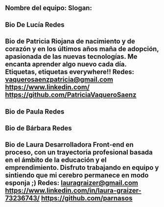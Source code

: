 Nombre del equipo:
Slogan:
------------------------------------------
Bio De Lucía
Redes
------------------------------------------
Bio de Patricia
Riojana de nacimiento y de corazón y en los últimos años maña de adopción, apasionada de las nuevas tecnologías. Me encanta aprender algo nuevo cada día. Etiquetas, etiquetas everywhere!! 
Redes: vaquerosaenzpatricia@gmail.com
https://www.linkedin.com/
https://github.com/PatriciaVaqueroSaenz
-------------------------------------------
Bio de Paula
Redes
------------------------------------------
Bio de Bárbara
Redes
------------------------------------------
Bio de Laura
Desarrolladora Front-end en proceso, con un trayectoria profesional basada en el ámbito de la educación y el emprendimiento. Disfruto trabajando en equipo y sintiendo que mi cerebro permanece en modo esponja ;)
Redes: lauragraizer@gmail.com
https://www.linkedin.com/in/laura-graizer-73236743/
https://github.com/parnasos
------------------------------------------